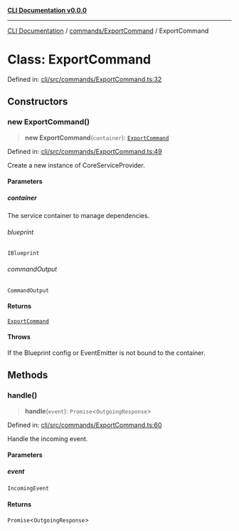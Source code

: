 [**CLI Documentation v0.0.0**](../../../README.md)

***

[CLI Documentation](../../../modules.md) / [commands/ExportCommand](../README.md) / ExportCommand

# Class: ExportCommand

Defined in: [cli/src/commands/ExportCommand.ts:32](https://github.com/stonemjs/cli/blob/f877eea0c25a2644820eb8dfcb0babef674d570d/src/commands/ExportCommand.ts#L32)

## Constructors

### new ExportCommand()

> **new ExportCommand**(`container`): [`ExportCommand`](ExportCommand.md)

Defined in: [cli/src/commands/ExportCommand.ts:49](https://github.com/stonemjs/cli/blob/f877eea0c25a2644820eb8dfcb0babef674d570d/src/commands/ExportCommand.ts#L49)

Create a new instance of CoreServiceProvider.

#### Parameters

##### container

The service container to manage dependencies.

###### blueprint

`IBlueprint`

###### commandOutput

`CommandOutput`

#### Returns

[`ExportCommand`](ExportCommand.md)

#### Throws

If the Blueprint config or EventEmitter is not bound to the container.

## Methods

### handle()

> **handle**(`event`): `Promise`\<`OutgoingResponse`\>

Defined in: [cli/src/commands/ExportCommand.ts:60](https://github.com/stonemjs/cli/blob/f877eea0c25a2644820eb8dfcb0babef674d570d/src/commands/ExportCommand.ts#L60)

Handle the incoming event.

#### Parameters

##### event

`IncomingEvent`

#### Returns

`Promise`\<`OutgoingResponse`\>
